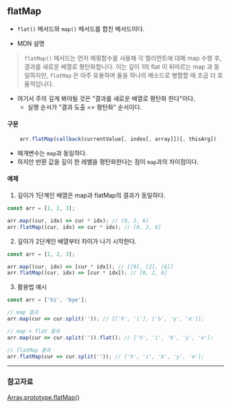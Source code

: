 ## flatMap

- `flat()` 메서드와 `map()` 메서드를 합친 메서드이다.

- MDN 설명
> `flatMap()` 메서드는 먼저 매핑함수를 사용해 각 엘리먼트에 대해 map 수행 후, 결과를 새로운 배열로 평탄화합니다. 이는 깊이 1의 flat 이 뒤따르는 map 과 동일하지만, `flatMap` 은 아주 유용하며 둘을 하나의 메소드로 병합할 때 조금 더 효율적입니다.

- 여기서 주의 깊게 봐야될 것은 "결과를 새로운 배열로 평탄화 한다"이다.
    - 실행 순서가 "결과 도출 => 평탄화" 순서이다.

#### 구문
```js
    arr.flatMap(callback(currentValue[, index[, array]])[, thisArg])

```
- 매개변수는 `map`과 동일하다.
- 하지만 반환 값을 깊이 한 레벨을 평탄화한다는 점이 `map`과의 차이점이다.

#### 예제

1. 깊이가 1단계인 배열은 map과 flatMap의 결과가 동일하다.
```js
const arr = [1, 2, 3];

arr.map((cur, idx) => cur * idx); // [0, 2, 6]
arr.flatMap((cur, idx) => cur * idx); // [0, 2, 6]
```

2. 깊이가 2단계인 배열부터 차이가 나기 시작한다.
```js
const arr = [1, 2, 3];

arr.map((cur, idx) => [cur * idx]); // [[0], [2], [6]]
arr.flatMap((cur, idx) => [cur * idx]); // [0, 2, 6]
```

3. 활용법 예시
```js
const arr = ['hi', 'bye'];

// map 결과
arr.map(cur => cur.split('')); // [['h', 'i'], ['b', 'y', 'e']];

// map + flat 결과
arr.map(cur => cur.split('')).flat(); // ['h', 'i', 'b', 'y', 'e'];

// flatMap 결과
arr.flatMap(cur => cur.split('')); // ['h', 'i', 'b', 'y', 'e'];
```

---
### 참고자료
[Array.prototype.flatMap()](https://developer.mozilla.org/ko/docs/Web/JavaScript/Reference/Global_Objects/Array/flatMap)